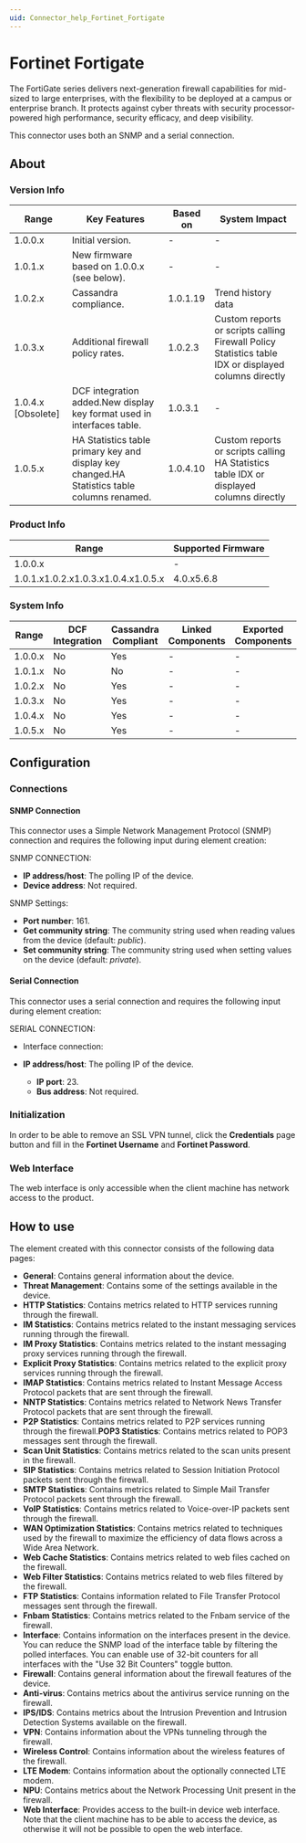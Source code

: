```yaml
---
uid: Connector_help_Fortinet_Fortigate
---
```


# Fortinet Fortigate

The FortiGate series delivers next-generation firewall capabilities for mid-sized to large enterprises, with the flexibility to be deployed at a campus or enterprise branch. It protects against cyber threats with security processor-powered high performance, security efficacy, and deep visibility.

This connector uses both an SNMP and a serial connection.

## About

### Version Info

| **Range**            | **Key Features**                                                                             | **Based on** | **System Impact**                                                                                    |
|----------------------|----------------------------------------------------------------------------------------------|--------------|------------------------------------------------------------------------------------------------------|
| 1.0.0.x              | Initial version.                                                                             | \-           | \-                                                                                                   |
| 1.0.1.x              | New firmware based on 1.0.0.x (see below).                                                   | \-           | \-                                                                                                   |
| 1.0.2.x              | Cassandra compliance.                                                                        | 1.0.1.19     | Trend history data                                                                                   |
| 1.0.3.x              | Additional firewall policy rates.                                                            | 1.0.2.3      | Custom reports or scripts calling Firewall Policy Statistics table IDX or displayed columns directly |
| 1.0.4.x \[Obsolete\] | DCF integration added.New display key format used in interfaces table.                       | 1.0.3.1      | \-                                                                                                   |
| 1.0.5.x              | HA Statistics table primary key and display key changed.HA Statistics table columns renamed. | 1.0.4.10     | Custom reports or scripts calling HA Statistics table IDX or displayed columns directly              |

### Product Info

| **Range**                           | **Supported Firmware** |
|-------------------------------------|------------------------|
| 1.0.0.x                             | \-                     |
| 1.0.1.x1.0.2.x1.0.3.x1.0.4.x1.0.5.x | 4.0.x5.6.8             |

### System Info

| **Range** | **DCF Integration** | **Cassandra Compliant** | **Linked Components** | **Exported Components** |
|-----------|---------------------|-------------------------|-----------------------|-------------------------|
| 1.0.0.x   | No                  | Yes                     | \-                    | \-                      |
| 1.0.1.x   | No                  | No                      | \-                    | \-                      |
| 1.0.2.x   | No                  | Yes                     | \-                    | \-                      |
| 1.0.3.x   | No                  | Yes                     | \-                    | \-                      |
| 1.0.4.x   | No                  | Yes                     | \-                    | \-                      |
| 1.0.5.x   | No                  | Yes                     | \-                    | \-                      |

## Configuration

### Connections

#### SNMP Connection

This connector uses a Simple Network Management Protocol (SNMP) connection and requires the following input during element creation:

SNMP CONNECTION:

- **IP address/host**: The polling IP of the device.
- **Device address**: Not required.

SNMP Settings:

- **Port number**: 161.
- **Get community string**: The community string used when reading values from the device (default: *public*).
- **Set community string**: The community string used when setting values on the device (default: *private*).

#### Serial Connection

This connector uses a serial connection and requires the following input during element creation:

SERIAL CONNECTION:

- Interface connection:

- **IP address/host**: The polling IP of the device.
  - **IP port**: 23.
  - **Bus address**: Not required.

### Initialization

In order to be able to remove an SSL VPN tunnel, click the **Credentials** page button and fill in the **Fortinet Username** and **Fortinet Password**.

### Web Interface

The web interface is only accessible when the client machine has network access to the product.

## How to use

The element created with this connector consists of the following data pages:

- **General**: Contains general information about the device.
- **Threat Management**: Contains some of the settings available in the device.
- **HTTP Statistics**: Contains metrics related to HTTP services running through the firewall.
- **IM Statistics**: Contains metrics related to the instant messaging services running through the firewall.
- **IM Proxy Statistics**: Contains metrics related to the instant messaging proxy services running through the firewall.
- **Explicit Proxy Statistics**: Contains metrics related to the explicit proxy services running through the firewall.
- **IMAP Statistics**: Contains metrics related to Instant Message Access Protocol packets that are sent through the firewall.
- **NNTP Statistics**: Contains metrics related to Network News Transfer Protocol packets that are sent through the firewall.
- **P2P Statistics**: Contains metrics related to P2P services running through the firewall.**POP3 Statistics**: Contains metrics related to POP3 messages sent through the firewall.
- **Scan Unit Statistics**: Contains metrics related to the scan units present in the firewall.
- **SIP Statistics**: Contains metrics related to Session Initiation Protocol packets sent through the firewall.
- **SMTP Statistics**: Contains metrics related to Simple Mail Transfer Protocol packets sent through the firewall.
- **VoIP Statistics**: Contains metrics related to Voice-over-IP packets sent through the firewall.
- **WAN Optimization Statistics**: Contains metrics related to techniques used by the firewall to maximize the efficiency of data flows across a Wide Area Network.
- **Web Cache Statistics**: Contains metrics related to web files cached on the firewall.
- **Web Filter Statistics**: Contains metrics related to web files filtered by the firewall.
- **FTP Statistics**: Contains information related to File Transfer Protocol messages sent through the firewall.
- **Fnbam Statistics**: Contains metrics related to the Fnbam service of the firewall.
- **Interface**: Contains information on the interfaces present in the device. You can reduce the SNMP load of the interface table by filtering the polled interfaces. You can enable use of 32-bit counters for all interfaces with the "Use 32 Bit Counters" toggle button.
- **Firewall**: Contains general information about the firewall features of the device.
- **Anti-virus**: Contains metrics about the antivirus service running on the firewall.
- **IPS/IDS**: Contains metrics about the Intrusion Prevention and Intrusion Detection Systems available on the firewall.
- **VPN**: Contains information about the VPNs tunneling through the firewall.
- **Wireless Control**: Contains information about the wireless features of the firewall.
- **LTE Modem**: Contains information about the optionally connected LTE modem.
- **NPU**: Contains metrics about the Network Processing Unit present in the firewall.
- **Web Interface**: Provides access to the built-in device web interface. Note that the client machine has to be able to access the device, as otherwise it will not be possible to open the web interface.

